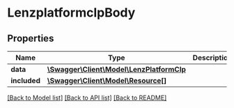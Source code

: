 # LenzplatformclpBody

## Properties
Name | Type | Description | Notes
------------ | ------------- | ------------- | -------------
**data** | [**\Swagger\Client\Model\LenzPlatformClp**](LenzPlatformClp.md) |  | [optional] 
**included** | [**\Swagger\Client\Model\Resource[]**](Resource.md) |  | [optional] 

[[Back to Model list]](../../README.md#documentation-for-models) [[Back to API list]](../../README.md#documentation-for-api-endpoints) [[Back to README]](../../README.md)

